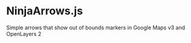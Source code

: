 NinjaArrows.js
==============

Simple arrows that show out of bounds markers in Google Maps v3 and OpenLayers 2
